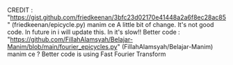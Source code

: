 CREDIT : "https://gist.github.com/friedkeenan/3bfc23d02170e41448a2a6f8ec28ac85"
(friedkeenan/epicycle.py) manim ce
A little bit of change.
It's not good code.
In future in i will update this.
In it's slow!!
Better code : "https://github.com/FillahAlamsyah/Belajar-Manim/blob/main/fourier_epicycles.py" 
(FillahAlamsyah/Belajar-Manim) manim ce ?
Better code is using Fast Fourier Transform
